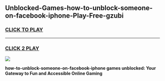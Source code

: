 
## Unblocked-Games-how-to-unblock-someone-on-facebook-iphone-Play-Free-gzubi
<h3>
<a href="https://premium76.site?title=how-to-unblock-someone-on-facebook-iphone&ref=20M">CLICK TO PLAY</a></h3>
<hr>

<h3>
<a href="https://premium76.site?title=how-to-unblock-someone-on-facebook-iphone&ref=20M">CLICK 2 PLAY</a>
  
</h3>

<a href="https://premium76.site?title=how-to-unblock-someone-on-facebook-iphone&ref=19M"><img src="https://clearcache.store/games.png"></a>


**how-to-unblock-someone-on-facebook-iphone games unblocked: Your Gateway to Fun and Accessible Online Gaming**
